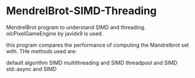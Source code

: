 # MendrelBrot-SIMD-Threading
MendrelBrot program to understand SIMD and threading. olcPixelGameEngine by javidx9 is used.

this program compares the performance of computing the Mandrelbrot set with. THe methods used are:

default algorithm
SIMD
multithreading and SIMD
threadpool and SIMD
std::async and SIMD
